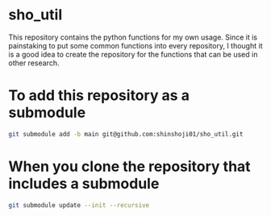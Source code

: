 # sho_util
This repository contains the python functions for my own usage. Since it is painstaking to put some common functions into every repository, I thought it is a good idea to create the repository for the functions that can be used in other research. 
# To add this repository as a submodule
```bash
git submodule add -b main git@github.com:shinshoji01/sho_util.git
```
# When you clone the repository that includes a submodule
```bash
git submodule update --init --recursive
```
